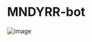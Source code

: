 # MNDYRR-bot

![image](https://github.com/JaylenLuc/MNDYRR-bot/assets/91278747/04332a9b-dc44-4d5f-874b-29d4604e6675)


